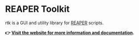 # REAPER Toolkit

rtk is a GUI and utility library for [REAPER](https://www.reaper.fm/) scripts.

**👉 [Visit the website for more information and documentation](https://reapertoolkit.dev/).**
